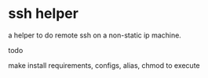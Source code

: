 # ssh helper

a helper to do remote ssh on a non-static ip machine.

todo

make install requirements, configs, alias, chmod to execute


